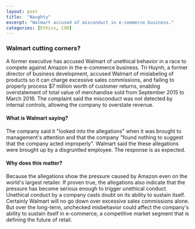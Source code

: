 ```yaml
---
layout: post
title:  "Naughty"
excerpt: "Walmart accused of misconduct in e-commerce business."
categories: [Ethics, CSR]
---
```


### Walmart cutting corners?

A former executive has accused Walmart of unethical behavior in a race to compete against Amazon in the e-commerce business. Tri Huynh, a former director of business development, accused Walmart of mislabeling of products so it can charge excessive sales commissions, and failing to properly process $7 million worth of customer returns, enabling overstatement of total value of merchandise sold from September 2015 to March 2016. The complaint said the misconduct was not detected by internal controls, allowing the company to overstate revenue.

#### What is Walmart saying?

The company said it "looked into the allegations" when it was brought to management's attention and that the company "found nothing to suggest that the company acted improperly". Walmart said the these allegations were brought up by a disgruntled employee. The response is as expected.

#### Why does this matter?

Because the allegations show the pressure caused by Amazon even on the world's largest retailer. If proven true, the allegations also indicate that the pressure has become serious enough to trigger unethical conduct. Unethical conduct by a company casts doubt on its ability to sustain itself. Certainly Walmart will no go down over excessive sales commissions alone. But over the long-term, unchecked misbehavior could affect the company's ability to sustain itself in e-commerce, a competitive market segment that is defining the future of retail.
